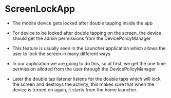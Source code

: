 # ScreenLockApp
* The mobile device gets locked after double tapping inside the app

* For device to be locked after double tapping on the screen, the device should get the admin permissions from the DevicePolicyManager

* This feature is usually seen in the Launcher application which allows the user to lock the screen in many different ways

* In our application we are going to do this, so at first, we get the one time permission allotted from the user through the DevicePolicyManager

* Later the double tap listener listens for the double taps which will lock the screen and destroys the activity, this makes sure that when the device is turned on again, it     starts from the home launcher.
